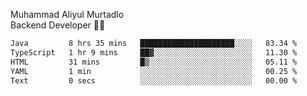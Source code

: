 Muhammad Aliyul Murtadlo
<br>
Backend Developer 👨‍💻
<br>
<!--START_SECTION:waka-->

```txt
Java         8 hrs 35 mins   █████████████████████░░░░   83.34 %
TypeScript   1 hr 9 mins     ██▓░░░░░░░░░░░░░░░░░░░░░░   11.30 %
HTML         31 mins         █▒░░░░░░░░░░░░░░░░░░░░░░░   05.11 %
YAML         1 min           ░░░░░░░░░░░░░░░░░░░░░░░░░   00.25 %
Text         0 secs          ░░░░░░░░░░░░░░░░░░░░░░░░░   00.00 %
```

<!--END_SECTION:waka-->

